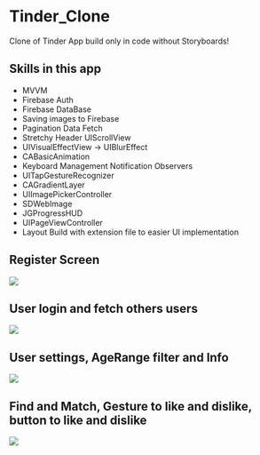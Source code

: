 # Tinder_Clone
Clone of Tinder App build only in code without Storyboards!

## Skills in this app 
* MVVM
* Firebase Auth
* Firebase DataBase
* Saving images to Firebase
* Pagination Data Fetch
* Stretchy Header UIScrollView
* UIVisualEffectView -> UIBlurEffect
* CABasicAnimation
* Keyboard Management Notification Observers
* UITapGestureRecognizer
* CAGradientLayer
* UIImagePickerController
* SDWebImage
* JGProgressHUD
* UIPageViewController
* Layout Build with extension file to easier UI implementation

## Register Screen
![](https://media.giphy.com/media/dC473DV1RC6iKuAF2V/giphy.gif)
## User login and fetch others users
![](https://media.giphy.com/media/Y0hRVLB1HxBsjqovXN/giphy.gif)
## User settings, AgeRange filter and Info
![](https://media.giphy.com/media/YrYVqotnHHXTTSTQPw/giphy.gif)
## Find and Match, Gesture to like and dislike, button to like and dislike
![](https://media.giphy.com/media/mF4YzaZfZuREMkK5Ha/giphy.gif)
